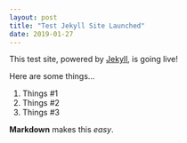 ```yaml
---
layout: post
title: "Test Jekyll Site Launched"
date: 2019-01-27
---
```


This test site, powered by [Jekyll](http://jekyllrb.com), is going live!

Here are some things...

1. Things #1
2. Things #2
3. Things #3

**Markdown** makes this _easy_.
